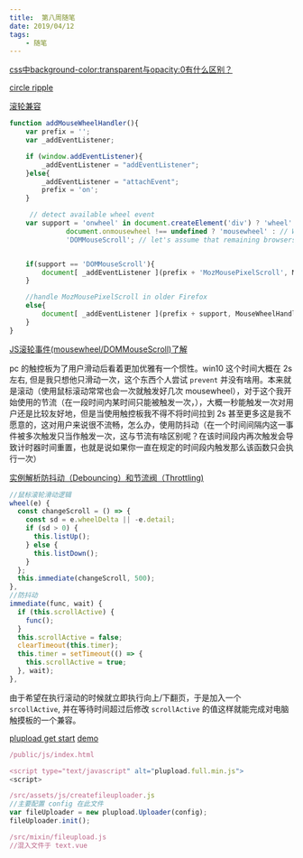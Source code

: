 ```yaml
---
title:  第八周随笔
date: 2019/04/12
tags:	
	- 随笔
---
```




[css中background-color:transparent与opacity:0有什么区别？](<https://www.zhihu.com/question/20330932>)

[circle ripple](<https://codepen.io/search/pens?q=circle%20ripple&page=1&order=popularity&depth=everything>)

[滚轮兼容](<https://github.com/alvarotrigo/fullPage.js/blob/master/src/fullpage.js>)

```javascript
function addMouseWheelHandler(){
    var prefix = '';
    var _addEventListener;

    if (window.addEventListener){
        _addEventListener = "addEventListener";
    }else{
        _addEventListener = "attachEvent";
        prefix = 'on';
    }

     // detect available wheel event
    var support = 'onwheel' in document.createElement('div') ? 'wheel' : // Modern browsers support "wheel"
              document.onmousewheel !== undefined ? 'mousewheel' : // Webkit and IE support at least "mousewheel"
              'DOMMouseScroll'; // let's assume that remaining browsers are older Firefox


    if(support == 'DOMMouseScroll'){
        document[ _addEventListener ](prefix + 'MozMousePixelScroll', MouseWheelHandler, false);
    }

    //handle MozMousePixelScroll in older Firefox
    else{
        document[ _addEventListener ](prefix + support, MouseWheelHandler, false);
    }
}

```

<!--more-->



[JS滚轮事件(mousewheel/DOMMouseScroll)了解](<https://www.zhangxinxu.com/wordpress/2013/04/js-mousewheel-dommousescroll-event/>)

 pc 的触控板为了用户滑动后看着更加优雅有一个惯性。win10 这个时间大概在 2s 左右, 但是我只想他只滑动一次，这个东西个人尝试 `prevent` 并没有啥用。本来就是滚动（使用鼠标滚动常常也会一次就触发好几次 mousewheel），对于这个我开始使用的节流（在一段时间内某时间只能被触发一次，），大概一秒能触发一次对用户还是比较友好地，但是当使用触控板我不得不将时间拉到 2s 甚至更多这是我不愿意的，这对用户来说很不流畅，怎么办，使用防抖动（在一个时间间隔内这一事件被多次触发只当作触发一次，这与节流有啥区别呢？在该时间段内再次触发会导致计时器时间重置，也就是说如果你一直在规定的时间段内触发那么该函数只会执行一次）

[实例解析防抖动（Debouncing）和节流阀（Throttling)](<http://jinlong.github.io/2016/04/24/Debouncing-and-Throttling-Explained-Through-Examples/>)

```javascript
//鼠标滚轮滑动逻辑
wheel(e) {
  const changeScroll = () => {
    const sd = e.wheelDelta || -e.detail;
    if (sd > 0) {
      this.listUp();
    } else {
      this.listDown();
    }
  };
  this.immediate(changeScroll, 500);
},
//防抖动
immediate(func, wait) {
  if (this.scrollActive) {
    func();
  }
  this.scrollActive = false;
  clearTimeout(this.timer);
  this.timer = setTimeout(() => {
    this.scrollActive = true;
  }, wait);
},
```

由于希望在执行滚动的时候就立即执行向上/下翻页，于是加入一个 `srcollActive`, 并在等待时间超过后修改 `scrollActive` 的值这样就能完成对电脑触摸板的一个兼容。



 [plupload get start](<https://github.com/moxiecode/plupload/wiki/Getting-Started>) [demo](<https://github.com/moxiecode/plupload/blob/master/examples/custom.html>)

``` javascript
/public/js/index.html

<script type="text/javascript" alt="plupload.full.min.js">
<script>

/src/assets/js/createfileuploader.js
//主要配置 config 在此文件
var fileUploader = new plupload.Uploader(config);
fileUploader.init();

/src/mixin/fileupload.js
//混入文件于 text.vue 

```